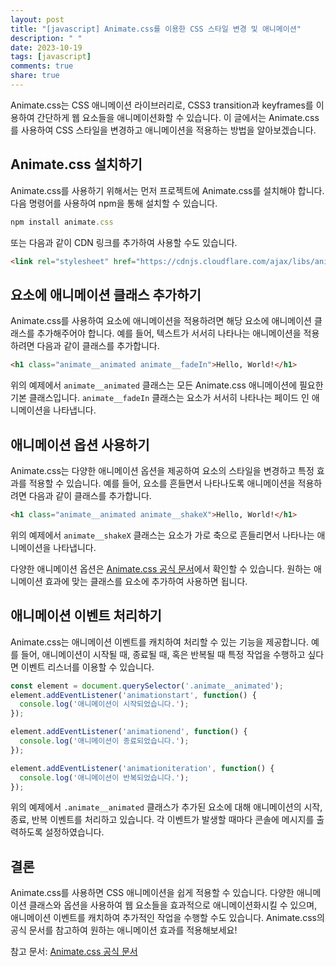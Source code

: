 ```yaml
---
layout: post
title: "[javascript] Animate.css를 이용한 CSS 스타일 변경 및 애니메이션"
description: " "
date: 2023-10-19
tags: [javascript]
comments: true
share: true
---
```


Animate.css는 CSS 애니메이션 라이브러리로, CSS3 transition과 keyframes를 이용하여 간단하게 웹 요소들을 애니메이션화할 수 있습니다. 이 글에서는 Animate.css를 사용하여 CSS 스타일을 변경하고 애니메이션을 적용하는 방법을 알아보겠습니다.

## Animate.css 설치하기

Animate.css를 사용하기 위해서는 먼저 프로젝트에 Animate.css를 설치해야 합니다. 다음 명령어를 사용하여 npm을 통해 설치할 수 있습니다.

```javascript
npm install animate.css
```

또는 다음과 같이 CDN 링크를 추가하여 사용할 수도 있습니다.

```html
<link rel="stylesheet" href="https://cdnjs.cloudflare.com/ajax/libs/animate.css/4.1.1/animate.min.css" />
```

## 요소에 애니메이션 클래스 추가하기

Animate.css를 사용하여 요소에 애니메이션을 적용하려면 해당 요소에 애니메이션 클래스를 추가해주어야 합니다. 예를 들어, 텍스트가 서서히 나타나는 애니메이션을 적용하려면 다음과 같이 클래스를 추가합니다.

```html
<h1 class="animate__animated animate__fadeIn">Hello, World!</h1>
```

위의 예제에서 `animate__animated` 클래스는 모든 Animate.css 애니메이션에 필요한 기본 클래스입니다. `animate__fadeIn` 클래스는 요소가 서서히 나타나는 페이드 인 애니메이션을 나타냅니다.

## 애니메이션 옵션 사용하기

Animate.css는 다양한 애니메이션 옵션을 제공하여 요소의 스타일을 변경하고 특정 효과를 적용할 수 있습니다. 예를 들어, 요소를 흔들면서 나타나도록 애니메이션을 적용하려면 다음과 같이 클래스를 추가합니다.

```html
<h1 class="animate__animated animate__shakeX">Hello, World!</h1>
```

위의 예제에서 `animate__shakeX` 클래스는 요소가 가로 축으로 흔들리면서 나타나는 애니메이션을 나타냅니다.

다양한 애니메이션 옵션은 [Animate.css 공식 문서](https://animate.style/)에서 확인할 수 있습니다. 원하는 애니메이션 효과에 맞는 클래스를 요소에 추가하여 사용하면 됩니다.

## 애니메이션 이벤트 처리하기

Animate.css는 애니메이션 이벤트를 캐치하여 처리할 수 있는 기능을 제공합니다. 예를 들어, 애니메이션이 시작될 때, 종료될 때, 혹은 반복될 때 특정 작업을 수행하고 싶다면 이벤트 리스너를 이용할 수 있습니다.

```javascript
const element = document.querySelector('.animate__animated');
element.addEventListener('animationstart', function() {
  console.log('애니메이션이 시작되었습니다.');
});

element.addEventListener('animationend', function() {
  console.log('애니메이션이 종료되었습니다.');
});

element.addEventListener('animationiteration', function() {
  console.log('애니메이션이 반복되었습니다.');
});
```

위의 예제에서 `.animate__animated` 클래스가 추가된 요소에 대해 애니메이션의 시작, 종료, 반복 이벤트를 처리하고 있습니다. 각 이벤트가 발생할 때마다 콘솔에 메시지를 출력하도록 설정하였습니다.

## 결론

Animate.css를 사용하면 CSS 애니메이션을 쉽게 적용할 수 있습니다. 다양한 애니메이션 클래스와 옵션을 사용하여 웹 요소들을 효과적으로 애니메이션화시킬 수 있으며, 애니메이션 이벤트를 캐치하여 추가적인 작업을 수행할 수도 있습니다. Animate.css의 공식 문서를 참고하여 원하는 애니메이션 효과를 적용해보세요!

참고 문서: [Animate.css 공식 문서](https://animate.style/)